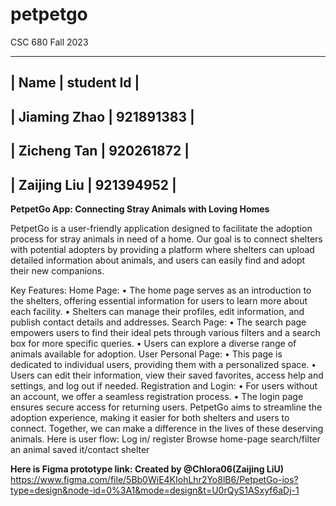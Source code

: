 # petpetgo

CSC 680 Fall 2023


 ---------------------------------------
|    Name          | student Id        |
 --------------------------------------
|   Jiaming Zhao   |    921891383      |
 ---------------------------------------
|   Zicheng Tan    |    920261872      |
 ---------------------------------------
|   Zaijing Liu    |    921394952      |
----------------------------------------

**PetpetGo App: Connecting Stray Animals with Loving Homes**

PetpetGo is a user-friendly application designed to facilitate the adoption process for stray animals in need of a home. Our goal is to connect shelters with potential adopters by providing a platform where shelters can upload detailed information about animals, and users can easily find and adopt their new companions.

Key Features:
Home Page:
•    The home page serves as an introduction to the shelters, offering essential information for users to learn more about each facility.
•    Shelters can manage their profiles, edit information, and publish contact details and addresses.
Search Page:
•    The search page empowers users to find their ideal pets through various filters and a search box for more specific queries.
•    Users can explore a diverse range of animals available for adoption.
User Personal Page:
•    This page is dedicated to individual users, providing them with a personalized space.
•    Users can edit their information, view their saved favorites, access help and settings, and log out if needed.
Registration and Login:
•    For users without an account, we offer a seamless registration process.
•    The login page ensures secure access for returning users.
PetpetGo aims to streamline the adoption experience, making it easier for both shelters and users to connect. Together, we can make a difference in the lives of these deserving animals.
Here is user flow:
Log in/ register
Browse home-page
search/filter an animal
saved it/contact shelter

**Here is Figma prototype link: Created by @Chlora06(Zaijing LiU)**
https://www.figma.com/file/5Bb0WiE4KIohLhr2Yo8lB6/PetpetGo-ios?type=design&node-id=0%3A1&mode=design&t=U0rQyS1ASxyf6aDj-1
